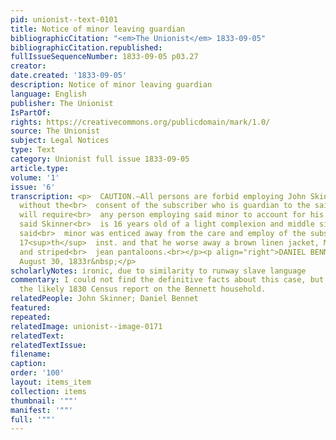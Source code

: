```yaml
---
pid: unionist--text-0101
title: Notice of minor leaving guardian
bibliographicCitation: "<em>The Unionist</em> 1833-09-05"
bibliographicCitation.republished: 
fullIssueSequenceNumber: 1833-09-05 p03.27
creator: 
date.created: '1833-09-05'
description: Notice of minor leaving guardian
language: English
publisher: The Unionist
IsPartOf: 
rights: https://creativecommons.org/publicdomain/mark/1.0/
source: The Unionist
subject: Legal Notices
type: Text
category: Unionist full issue 1833-09-05
article.type: 
volume: '1'
issue: '6'
transcription: <p>  CAUTION.—All persons are forbid employing John Skinner, a minor,
  without the<br>  consent of the subscriber who is guardian to the said minor, and
  will require<br>  any person employing said minor to account for his services. The
  said Skinner<br>  is 16 years old of a light complexion and middle size. It is expected
  said<br>  minor was enticed away from the care and employ of the subscriber on the
  17<sup>th</sup>  inst. and that he worse away a brown linen jacket, Marseilles vest
  and striped<br>  jean pantaloons.<br></p><p align="right">DANIEL BENNET.</p><p>Canterbury
  August 30, 1833r&nbsp;</p>
scholarlyNotes: ironic, due to similarity to runway slave language
commentary: I could not find the definitive facts about this case, but I've included
  the likely 1830 Census report on the Bennett household.
relatedPeople: John Skinner; Daniel Bennet
featured: 
repeated: 
relatedImage: unionist--image-0171
relatedText: 
relatedTextIssue: 
filename: 
caption: 
order: '100'
layout: items_item
collection: items
thumbnail: '""'
manifest: '""'
full: '""'
---
```


